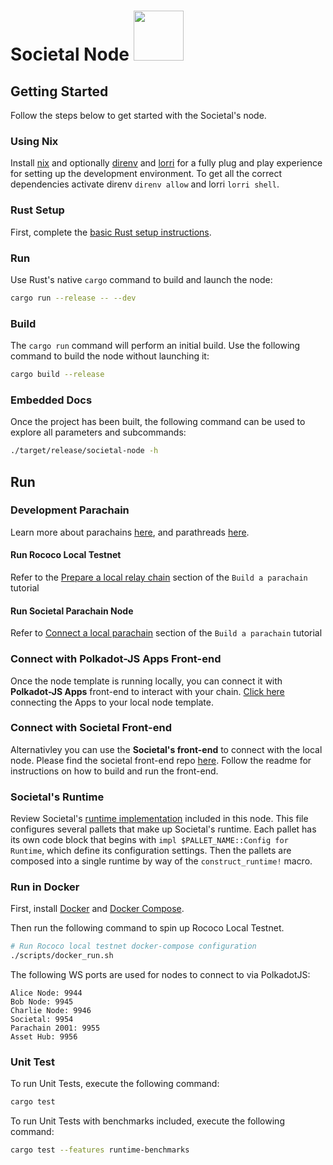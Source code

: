 # Societal Node <img src="./docs/badges/SBP_M1.svg" width="80">

## Getting Started

Follow the steps below to get started with the Societal's node.

### Using Nix

Install [nix](https://nixos.org/) and optionally [direnv](https://github.com/direnv/direnv) and
[lorri](https://github.com/nix-community/lorri) for a fully plug and play experience for setting up
the development environment. To get all the correct dependencies activate direnv `direnv allow` and
lorri `lorri shell`.

### Rust Setup

First, complete the [basic Rust setup instructions](./docs/rust-setup.md).

### Run

Use Rust's native `cargo` command to build and launch the node:

```sh
cargo run --release -- --dev
```

### Build

The `cargo run` command will perform an initial build. Use the following command to build the node
without launching it:

```sh
cargo build --release
```

### Embedded Docs

Once the project has been built, the following command can be used to explore all parameters and
subcommands:

```sh
./target/release/societal-node -h
```

## Run

### Development Parachain

Learn more about parachains [here](https://wiki.polkadot.network/docs/learn-parachains), and parathreads [here](https://wiki.polkadot.network/docs/learn-parathreads).

#### Run Rococo Local Testnet

Refer to the [Prepare a local relay chain](https://docs.substrate.io/tutorials/build-a-parachain/prepare-a-local-relay-chain/) section of the `Build a parachain` tutorial

#### Run Societal Parachain Node

Refer to [Connect a local parachain](https://docs.substrate.io/tutorials/build-a-parachain/connect-a-local-parachain/) section of the `Build a parachain` tutorial

### Connect with Polkadot-JS Apps Front-end

Once the node template is running locally, you can connect it with **Polkadot-JS Apps** front-end
to interact with your chain. [Click
here](https://polkadot.js.org/apps/#/explorer?rpc=ws://localhost:8844) connecting the Apps to your
local node template.

### Connect with Societal Front-end

Alternativley you can use the **Societal's front-end** to connect with the local node. Please find the societal front-end repo [here](https://github.com/sctllabs/societal-front-end). Follow the readme for instructions on how to build and run the front-end. 

### Societal's Runtime

Review Societal's [runtime implementation](./runtime/src/lib.rs) included in this node. This file configures several pallets that make up Societal's runtime. Each pallet has its own code block that begins with `impl $PALLET_NAME::Config for Runtime`, which define its configuration settings. Then the pallets are composed into a single runtime by way of the `construct_runtime!` macro. 

### Run in Docker

First, install [Docker](https://docs.docker.com/get-docker/) and
[Docker Compose](https://docs.docker.com/compose/install/).

Then run the following command to spin up Rococo Local Testnet.

```bash
# Run Rococo local testnet docker-compose configuration
./scripts/docker_run.sh
```

The following WS ports are used for nodes to connect to via PolkadotJS:

```
Alice Node: 9944
Bob Node: 9945
Charlie Node: 9946
Societal: 9954
Parachain 2001: 9955
Asset Hub: 9956
```

### Unit Test

To run Unit Tests, execute the following command:

```bash
cargo test
```

To run Unit Tests with benchmarks included, execute the following command:

```bash
cargo test --features runtime-benchmarks
```
